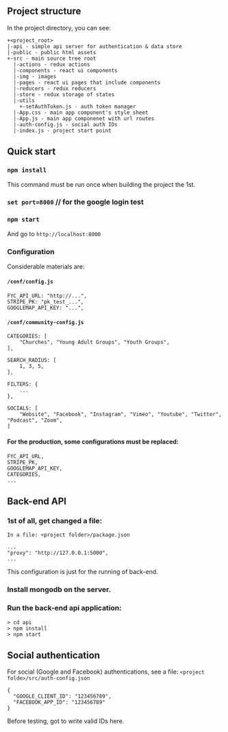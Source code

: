 
## Project structure

In the project directory, you can see:
```
+<project_root>
|-api - simple api server for authentication & data store
|-public - public html assets
+-src - main source tree root
  |-actions - redux actions
  |-components - react ui components
  |-img - images
  |-pages - react ui pages that include components
  |-reducers - redux reducers
  |-store - redux storage of states
  |-utils
    +-setAuthToken.js - auth token manager
  |-App.css - main app component's style sheet
  |-App.js - main app componenet with url routes
  |-auth-config.js - social auth IDs
  |-index.js - project start point
```

## Quick start

### `npm install`
This command must be run once when building the project the 1st.
### `set port=8000` // for the google login test
### `npm start`

And go to `http://localhost:8000`

### Configuration
Considerable materials are:
#### `/conf/config.js`
#### 	
    FYC_API_URL: "http://...",
    STRIPE_PK: "pk_test_...",
    GOOGLEMAP_API_KEY: "...",

#### `/conf/community-config.js`
    CATEGORIES: [
        "Churches", "Young Adult Groups", "Youth Groups",
    ],

    SEARCH_RADIUS: [
        1, 3, 5,
    ],

    FILTERS: {
        ...
    },

    SOCIALS: [
        "Website", "Facebook", "Instagram", "Vimeo", "Youtube", "Twitter", "Podcast", "Zoom",
    ]
#### For the production, some configurations must be replaced:
    FYC_API_URL,
    STRIPE_PK,
    GOOGLEMAP_API_KEY,
    CATEGORIES,
    ...

## Back-end API

### 1st of all, get changed a file:
``In a file: <project folder>/package.json``
```
...
"proxy": "http://127.0.0.1:5000",
...
```
This configuration is just for the running of back-end.
### Install mongodb on the server.

### Run the back-end api application:
```
> cd api
> npm install
> npm start
```

## Social authentication

For social (Google and Facebook) authentications, see a file: `<project folde>/src/auth-config.json`
```
{
  "GOOGLE_CLIENT_ID": "123456789",
  "FACEBOOK_APP_ID": "123456789"
}
```
Before testing, got to write valid IDs here.
